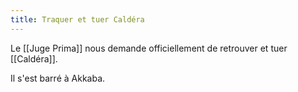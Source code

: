 ```yaml
---
title: Traquer et tuer Caldéra
---
```

Le [[Juge Prima]] nous demande officiellement de retrouver et tuer [[Caldéra]].

Il s'est barré à Akkaba. 